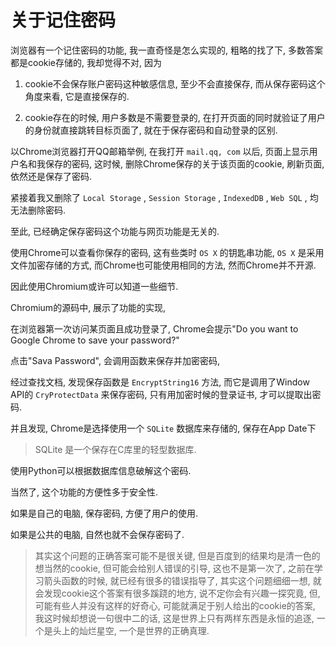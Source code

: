 <!--
Created: Mon Aug 26 2019 15:19:08 GMT+0800 (China Standard Time)
Modified: Mon Aug 26 2019 15:19:08 GMT+0800 (China Standard Time)
-->
# 关于记住密码

浏览器有一个记住密码的功能, 我一直奇怪是怎么实现的, 粗略的找了下, 多数答案都是cookie存储的, 我却觉得不对, 因为

1. cookie不会保存账户密码这种敏感信息, 至少不会直接保存, 而从保存密码这个角度来看, 它是直接保存的. 

2. cookie存在的时候, 用户多数是不需要登录的, 在打开页面的同时就验证了用户的身份就直接跳转目标页面了, 就在于保存密码和自动登录的区别. 

以Chrome浏览器打开QQ邮箱举例, 在我打开 `mail.qq, com` 以后, 页面上显示用户名和我保存的密码, 这时候, 删除Chrome保存的关于该页面的cookie, 刷新页面, 依然还是保存了密码. 

紧接着我又删除了 `Local Storage` , `Session Storage` , `IndexedDB` , `Web SQL` , 均无法删除密码. 

至此, 已经确定保存密码这个功能与网页功能是无关的. 

使用Chrome可以查看你保存的密码, 这有些类时 `OS X` 的钥匙串功能, `OS X` 是采用文件加密存储的方式, 而Chrome也可能使用相同的方法, 然而Chrome并不开源. 

因此使用Chromium或许可以知道一些细节. 

Chromium的源码中, 展示了功能的实现, 

在浏览器第一次访问某页面且成功登录了, Chrome会提示"Do you want to Google Chrome to save your password?"

点击"Sava Password", 会调用函数来保存并加密密码, 

经过查找文档, 发现保存函数是 `EncryptString16` 方法, 而它是调用了Window API的 `CryProtectData` 来保存密码, 只有用加密时候的登录证书, 才可以提取出密码. 

并且发现, Chrome是选择使用一个 `SQLite` 数据库来存储的, 保存在App Date下

> SQLite 是一个保存在C库里的轻型数据库. 

使用Python可以根据数据库信息破解这个密码. 

当然了, 这个功能的方便性多于安全性. 

如果是自己的电脑, 保存密码, 方便了用户的使用. 

如果是公共的电脑, 自然也就不会保存密码了. 

> 其实这个问题的正确答案可能不是很关键, 但是百度到的结果均是清一色的想当然的cookie, 但可能会给别人错误的引导, 这也不是第一次了, 之前在学习箭头函数的时候, 就已经有很多的错误指导了, 其实这个问题细细一想, 就会发现cookie这个答案有很多蹊跷的地方, 说不定你会有兴趣一探究竟, 但, 可能有些人并没有这样的好奇心, 可能就满足于别人给出的cookie的答案, 我这时候却想说一句很中二的话, 这是世界上只有两样东西是永恒的追逐, 一个是头上的灿烂星空, 一个是世界的正确真理. 

